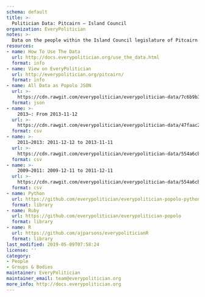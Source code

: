 ```yaml
---
schema: default
title: >-
  Politician Data: Pitcairn — Island Council
organization: EveryPolitician
notes: >-
  Data on the people within the Island Council legislature of Pitcairn.
resources:
- name: How To Use The Data
  url: http://docs.everypolitician.org/use_the_data.html
  format: info
- name: View on EveryPolitician
  url: http://everypolitician.org/pitcairn/
  format: info
- name: All Data as Popolo JSON
  url: >-
    https://cdn.rawgit.com/everypolitician/everypolitician-data/7c6b9b336ff4f80b591864855db64898972a4b0c/data/Pitcairn/Island_Council/ep-popolo-v1.0.json
  format: json
- name: >-
    2013–: From 2013-11-12
  url: >-
    https://cdn.rawgit.com/everypolitician/everypolitician-data/47faac2ca7c051c38e8473c88c119432733363d0/data/Pitcairn/Island_Council/term-2013.csv
  format: csv
- name: >-
    2011–2013: 2011-12-12 to 2013-11-11
  url: >-
    https://cdn.rawgit.com/everypolitician/everypolitician-data/554a6cb306153130ac5558e4c015471d63e57cb7/data/Pitcairn/Island_Council/term-2011.csv
  format: csv
- name: >-
    2009–2011: 2009-12-11 to 2011-12-11
  url: >-
    https://cdn.rawgit.com/everypolitician/everypolitician-data/554a6cb306153130ac5558e4c015471d63e57cb7/data/Pitcairn/Island_Council/term-2009.csv
  format: csv
- name: Python
  url: https://github.com/everypolitician/everypolitician-popolo-python
  format: library
- name: Ruby
  url: https://github.com/everypolitician/everypolitician-popolo
  format: library
- name: R
  url: https://github.com/ajparsons/everypoliticianR
  format: library
last_modified: 2019-05-09T07:58:24
license: ''
category:
- People
- Groups & Bodies
maintainer: EveryPolitician
maintainer_email: team@everypolitician.org
more_info: http://docs.everypolitician.org
---
```

